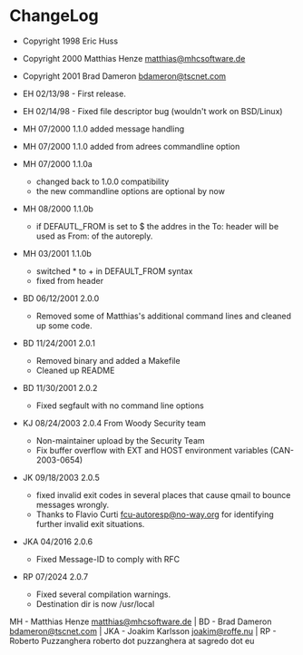 # ChangeLog

- Copyright 1998 Eric Huss
- Copyright 2000 Matthias Henze  matthias@mhcsoftware.de
- Copyright 2001 Brad Dameron <bdameron@tscnet.com>

- EH 02/13/98 - First release.
- EH 02/14/98 - Fixed file descriptor bug (wouldn't work on BSD/Linux)
- MH  07/2000	1.1.0	added message handling
- MH  07/2000	1.1.0	added from adrees commandline option
- MH  07/2000	1.1.0a	
	- changed back to 1.0.0 compatibility
	- the new commandline options are optional by now
- MH  08/2000	1.1.0b
	- if DEFAUTL_FROM is set to $ the addres in the To: header will be used as From: of the autoreply.
- MH  03/2001     1.1.0b
	- switched * to + in DEFAULT_FROM syntax
	- fixed from header

- BD  06/12/2001  2.0.0
	- Removed some of Matthias's additional command lines and cleaned up some code.
- BD  11/24/2001  2.0.1
	- Removed binary and added a Makefile
	- Cleaned up README
- BD  11/30/2001  2.0.2
	- Fixed segfault with no command line options
- KJ  08/24/2003  2.0.4   From Woody Security team 
	- Non-maintainer upload by the Security Team
	- Fix buffer overflow with EXT and HOST environment variables (CAN-2003-0654)
- JK  09/18/2003	2.0.5
	- fixed invalid exit codes in several places that cause qmail to bounce messages wrongly.
	- Thanks to Flavio Curti fcu-autoresp@no-way.org for identifying further invalid exit situations.
- JKA 04/2016     2.0.6 
	- Fixed Message-ID to comply with RFC

- RP 07/2024      2.0.7 
	- Fixed several compilation warnings. 
	- Destination dir is now /usr/local


MH - Matthias Henze <matthias@mhcsoftware.de> | BD - Brad Dameron <bdameron@tscnet.com> | JKA - Joakim Karlsson <joakim@roffe.nu> | RP - Roberto Puzzanghera roberto dot puzzanghera at sagredo dot eu
